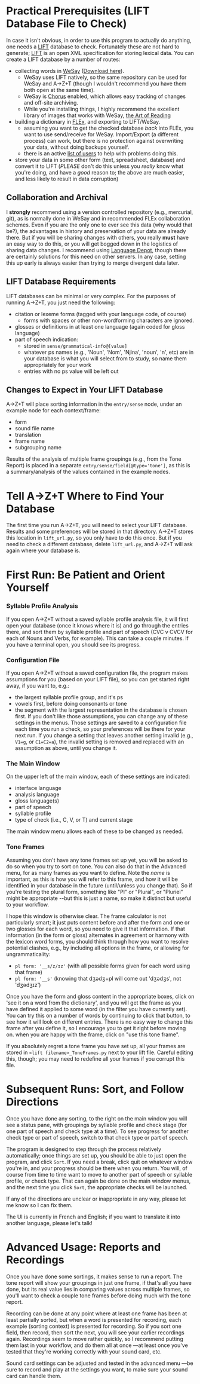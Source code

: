# Practical Prerequisites (LIFT Database File to Check)
In case it isn't obvious, in order to use this program to actually do anything, one needs a [LIFT](https://code.google.com/archive/p/lift-standard/) database to check. Fortunately these are not hard to generate; [LIFT](https://code.google.com/archive/p/lift-standard/) is an open XML specification for storing lexical data. You can create a LIFT database by a number of routes:
- collecting words in [WeSay](https://software.sil.org/wesay/) ([Download here](https://software.sil.org/wesay/download/)).
  - WeSay uses LIFT natively, so the same repository can be used for WeSay and A→Z+T (though I wouldn't recommend you have them both open at the same time).
  - WeSay is [Chorus](https://software.sil.org/chorushub/) enabled, which allows easy tracking of changes and off-site archiving.
  - While you're installing things, I highly recommend the excellent library of images that works with WeSay, [the Art of Reading](https://bloomlibrary.org/artofreading)
- building a dictionary in [FLEx](https://software.sil.org/fieldworks/), and exporting to LIFT/WeSay.
  - assuming you want to get the checked database *back* into FLEx, you want to use send/receive for WeSay. Import/Export (a different process) can work, but there is no protection against overwriting your data, without doing backups yourself.
  - there is an active [list of users](https://groups.google.com/g/flex-list) to help with problems doing this.
- store your data in some other form (text, spreadsheet, database) and convert it to LIFT (*PLEASE* don't do this unless you *really* know what you're doing, and have a *good* reason to; the above are much easier, and less likely to result in data corruption)
## Collaboration and Archival
I **strongly** recommend using a version controlled repository (e.g., mercurial, git), as is normally done in WeSay and in recommended FLEx collaboration schemes. Even if you are the only one to ever see this data (why would that be?), the advantages in history and preservation of your data are already there. But if you will be sharing changes with others, you really **must** have an easy way to do this, or you will get bogged down in the logistics of sharing data changes. I recommend using [Language Depot](https://languagedepot.org), though there are certainly solutions for this need on other servers. In any case, setting this up early is always easier than trying to merge divergent data later.
## LIFT Database Requirements
LIFT databases can be minimal or very complex. For the purposes of running A→Z+T, you just need the following:
- citation or lexeme forms (tagged with your language code, of course)
  - forms with spaces or other non-wordforming characters are ignored.
- glosses or definitions in at least one language (again coded for gloss language)
- part of speech indication:
  - stored in `sense/grammatical-info@[value]`
  - whatever ps names (e.g., 'Noun', 'Nom', 'Njina', 'noun', 'n', etc) are in your database is what you will select from to study, so name them appropriately for your work
  - entries with no ps value will be left out

## Changes to Expect in Your LIFT Database
A→Z+T will place sorting information in the `entry/sense` node, under an example node for each context/frame:
- form
- sound file name
- translation
- frame name
- subgrouping name

Results of the analysis of multiple frame groupings (e.g., from the Tone Report) is placed in a separate `entry/sense/field[@type='tone']`, as this is a summary/analysis of the values contained in the example nodes.

# Tell A→Z+T Where to Find Your Database
The first time you run A→Z+T, you will need to select your LIFT database. Results and some preferences will be stored in that directory.
A→Z+T stores this location in `lift_url.py`, so you only have to do this once. But if you need to check a different database, delete `lift_url.py`, and A→Z+T will ask again where your database is.

# First Run: Be Patient and Orient Yourself
### Syllable Profile Analysis
If you open A→Z+T without a saved syllable profile analysis file, it will first open your database (once it knows where it is) and go through the entries there, and sort them by syllable profile and part of speech (CVC v CVCV for each of Nouns and Verbs, for example). This can take a couple minutes. If you have a terminal open, you should see its progress.

### Configuration File
If you open A→Z+T without a saved configuration file, the program makes assumptions for you (based on your LIFT file), so you can get started right away, if you want to, e.g.:
- the largest syllable profile group, and it's ps
- vowels first, before doing consonants or tone
- the segment with the largest representation in the database is chosen first.
If you don't like those assumptions, you can change any of these settings in the menus. Those settings are saved to a configuration file each time you run a check, so your preferences will be there for your next run. If you change a setting that leaves another setting invalid (e.g., `V1=g`, or `C1=C2=a`), the invalid setting is removed and replaced with an assumption as above, until you change it.

### The Main Window
On the upper left of the main window, each of these settings are indicated:
 - interface language
 - analysis language
 - gloss language(s)
 - part of speech
 - syllable profile
 - type of check (i.e., C, V, or T) and current stage

The main window menu allows each of these to be changed as needed.

### Tone Frames
Assuming you don't have any tone frames set up yet, you will be asked to do so when you try to sort on tone. You can also do that in the Advanced menu, for as many frames as you want to define. Note the *name* is important, as this is how you will refer to this frame, and how it will be identified in your database in the future (until/unless you change that). So if you're testing the plural form, something like "Pl" or "Plural", or "Pluriel" might be appropriate --but this is just a name, so make it distinct but useful to your workflow.

I hope this window is otherwise clear. The frame calculator is not particularly smart; it just puts content before and after the form and one or two glosses for each word, so you need to give it that information. If that information (in the form or gloss) alternates in agreement or harmony with the lexicon word forms, you should think through how you want to resolve potential clashes, e.g., by including all options in the frame, or allowing for ungrammaticality:
- `pl form: '__s/z/ɪz'` (with all possible forms given for each word using that frame)
- `pl form: '__s'` (knowing that dʒədʒ+pl will come out 'dʒədʒs', not 'dʒədʒɪz')

Once you have the form and gloss content in the appropriate boxes, click on 'see it on a word from the dictionary', and you will get the frame as you have defined it applied to some word (in the filter you have currently set). You can try this on a number of words by continuing to click that button, to see how it will look on different entries. There is no easy way to change this frame after you define it, so I encourage you to get it right before moving on. when you are happy with the frame, click on "use this tone frame".

If you absolutely regret a tone frame you have set up, all your frames are stored in `<lift filename>_ToneFrames.py` next to your lift file. Careful editing this, though; you may need to redefine all your frames if you corrupt this file.

# Subsequent Runs: Sort, and Follow Directions
Once you have done any sorting, to the right on the main window you will see a status pane, with groupings by syllable profile and check stage (for one part of speech and check type at a time). To see progress for another check type or part of speech, switch to that check type or part of speech.

The program is designed to step through the process relatively automatically; once things are set up, you should be able to just open the program, and click `Sort`. If you need a break, click quit on whatever window you're in, and your progress should be there when you return.
You will, of course from time to time want to move to another part of speech or syllable profile, or check type. That can again be done on the main window menus, and the next time you click `Sort`, the appropriate checks will be launched.

If any of the directions are unclear or inappropriate in any way, please let me know so I can fix them.

The UI is currently in French and English; if you want to translate it into another language, please let's talk!

# Advanced Usage: Reports and Recordings
Once you have done some sortings, it makes sense to run a report. The tone report will show your groupings in just one frame, if that's all you have done, but its real value lies in comparing values across multiple frames, so you'll want to check a couple tone frames before doing much with the tone report.

Recording can be done at any point where at least one frame has been at least partially sorted, but when a word is presented for recording, each example (sorting context) is presented for recording. So if you sort one field, then record, then sort the next, you will see your earlier recordings again. Recordings seem to move rather quickly, so I recommend putting them last in your workflow, and do them all at once —at least once you've tested that they're working correctly with your sound card, etc.

Sound card settings can be adjusted and tested in the advanced menu —be sure to record and play at the settings you want, to make sure your sound card can handle them.
